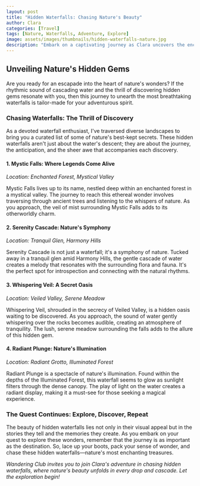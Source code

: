 ```yaml
---
layout: post
title: "Hidden Waterfalls: Chasing Nature's Beauty"
author: Clara
categories: [Travel]
tags: [Nature, Waterfalls, Adventure, Explore]
image: assets/images/thumbnails/hidden-waterfalls-nature.jpg
description: "Embark on a captivating journey as Clara uncovers the enchanting world of hidden waterfalls, where nature's beauty takes center stage. Join the adventure, and let the cascading waters and lush landscapes ignite your wanderlust!"
---
```


## Unveiling Nature's Hidden Gems

Are you ready for an escapade into the heart of nature's wonders? If the rhythmic sound of cascading water and the thrill of discovering hidden gems resonate with you, then this journey to unearth the most breathtaking waterfalls is tailor-made for your adventurous spirit.

### Chasing Waterfalls: The Thrill of Discovery

As a devoted waterfall enthusiast, I've traversed diverse landscapes to bring you a curated list of some of nature's best-kept secrets. These hidden waterfalls aren't just about the water's descent; they are about the journey, the anticipation, and the sheer awe that accompanies each discovery.

#### 1. Mystic Falls: Where Legends Come Alive

*Location: Enchanted Forest, Mystical Valley*

Mystic Falls lives up to its name, nestled deep within an enchanted forest in a mystical valley. The journey to reach this ethereal wonder involves traversing through ancient trees and listening to the whispers of nature. As you approach, the veil of mist surrounding Mystic Falls adds to its otherworldly charm.

#### 2. Serenity Cascade: Nature's Symphony

*Location: Tranquil Glen, Harmony Hills*

Serenity Cascade is not just a waterfall; it's a symphony of nature. Tucked away in a tranquil glen amid Harmony Hills, the gentle cascade of water creates a melody that resonates with the surrounding flora and fauna. It's the perfect spot for introspection and connecting with the natural rhythms.

#### 3. Whispering Veil: A Secret Oasis

*Location: Veiled Valley, Serene Meadow*

Whispering Veil, shrouded in the secrecy of Veiled Valley, is a hidden oasis waiting to be discovered. As you approach, the sound of water gently whispering over the rocks becomes audible, creating an atmosphere of tranquility. The lush, serene meadow surrounding the falls adds to the allure of this hidden gem.

#### 4. Radiant Plunge: Nature's Illumination

*Location: Radiant Grotto, Illuminated Forest*

Radiant Plunge is a spectacle of nature's illumination. Found within the depths of the Illuminated Forest, this waterfall seems to glow as sunlight filters through the dense canopy. The play of light on the water creates a radiant display, making it a must-see for those seeking a magical experience.

### The Quest Continues: Explore, Discover, Repeat

The beauty of hidden waterfalls lies not only in their visual appeal but in the stories they tell and the memories they create. As you embark on your quest to explore these wonders, remember that the journey is as important as the destination. So, lace up your boots, pack your sense of wonder, and chase these hidden waterfalls—nature's most enchanting treasures.

*Wandering Club invites you to join Clara's adventure in chasing hidden waterfalls, where nature's beauty unfolds in every drop and cascade. Let the exploration begin!*
